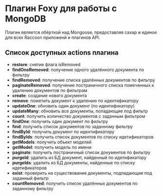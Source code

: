 # Плагин Foxy для работы с MongoDB
Плагин является обёрткой над Mongoose, предоставляя сахар и единое для всех Raccoon приложенй и плагинов API.
## Список доступных actions плагина
* **restore**: снятие флага isRemoved
* **findOneRemoved**: получение одного удалённого документа по фильтру
* **findRemoved**: получение списка удалённых документов по фильтру
* **paginateRemoved**: получение постраничного списка помеченных к удалению документов по фильтрам
* **create**: создание нового документа
* **remove**: пометить документ к удалению по идентификатору
* **updateOne**: обновить один документ (по идентификатору)
* **updateMany**: обновить все документы, попадающие под фильтр
* **count**: получить количество документов с заданным фильтром
* **findOne**: получить один документ по фильтру
* **find**: получить список документов по заданному фильтру
* **findById**: получить документ по идентификатору
* **findByIds**: получить список документов по списку идетификаторов
* **getModels**: получить объект моделей
* **getModel**: получить модель по имени
* **paginate**: получить постраничный список документов по фильтру
* **purgeId**: удалить из БД документ, найденный по идетификатору
* **purgeIds**: удалить из БД документы, найденные по списку идетификаторов
* **exist**: проверить на существование документы, подпадающие под заданный фильтр
* **countRemoved**: получить список удалённых документов по заданному фильтру
 